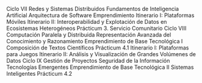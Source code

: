 Ciclo VII
Redes y Sistemas Distribuidos
Fundamentos de Inteligencia Artificial
Arquitectura de Software
Emprendimiento
Itinerario I: Plataformas Móviles
Itinerario II: Interoperabilidad y Explotación de Datos en Ecosistemas Heterogéneos
Prácticum 3. Servicio Comunitario
Ciclo VIII
Computación Paralela y Distribuida
Representación Avanzada del Conocimiento y Razonamiento
Emprendimiento de Base Tecnológica I
Composición de Textos Científicos
Prácticum 4.1
Itinerario I: Plataformas para Juegos
Itinerario II: Análisis y Visualización de Grandes Volúmenes de Datos
Ciclo IX
Gestión de Proyectos
Seguridad de la Información
Tecnologías Emergentes
Emprendimiento de Base Tecnológica II
Sistemas Inteligentes
Prácticum 4.2
